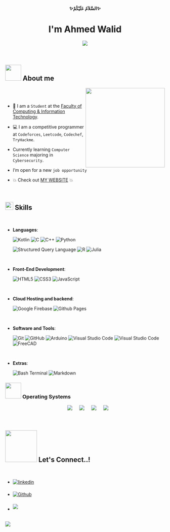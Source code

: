 
<div align='center'>
 <b>✨السَّلاَمُ عَلَيْكُمْ✨</b>
</div>
<h1 align="center"><b>I'm Ahmed Walid </b></h1>
<!--  -->
<p align="center">
  <a href="https://github.com/DenverCoder1/readme-typing-svg"><img src="https://readme-typing-svg.herokuapp.com?font=Dancing+Script&size=40&pause=1000&color=268AF7&center=true&vCenter=true&width=600&height=100&lines=A+Computer+Science+student;A+Mobile+Application+Developer;An+Active+Learner;An+Electronics+Enthusiast;A+CyberSecurity+Specialist"></a>
</p>


<br>

## <picture><img src = "https://github.com/ahmeddwalid/ahmeddwalid/blob/main/images/aboutMe.gif?raw=true" width = 50px></picture> About me

<picture> <img align="right" src="https://github.com/ahmeddwalid/ahmeddwalid/blob/main/images/notGaming.gif?raw=true" width = 250px></picture>

<br><br>

- :school: I am a `Student` at the [Faculty of Computing & Information Technology](https://aast.edu/en/colleges/ccit/alex).

- :computer: I am a competitive programmer at `Codeforces`, `Leetcode`, `Codechef`, `TryHackme`.

- Currently learning `Computer Science` majoring in `Cybersecurity`.

- I’m open for a new `job opportunity`
- :boom: Check out  [MY WEBSITE](https://github.com/ahmeddwalid/portfolioWebsite) :boom:
<br>


## <img src="https://media2.giphy.com/media/QssGEmpkyEOhBCb7e1/giphy.gif?cid=ecf05e47a0n3gi1bfqntqmob8g9aid1oyj2wr3ds3mg700bl&rid=giphy.gif" width ="25"><b> Skills</b>
<br>

<p align="center">

- **Languages**:
  
    ![Kotlin](https://img.shields.io/badge/Kotlin-7F52FF?style=for-the-badge&logo=Kotlin&logoColor=white)
    ![C](https://img.shields.io/badge/C%20-%232370ED.svg?style=for-the-badge&logo=c&logoColor=white)
    ![C++](https://img.shields.io/badge/C++%20-%2300599C.svg?style=for-the-badge&logo=c%2B%2B&logoColor=white)
    ![Python](https://img.shields.io/badge/Python%20-%2314354C.svg?style=for-the-badge&logo=python&logoColor=white)
    
    ![Structured Query Language](https://img.shields.io/badge/-SQL-000?style=for-the-badge&logo=MySQL&logoColor=4479A1)
    ![R](https://img.shields.io/badge/R%20-%23276DC3.svg?style=for-the-badge&logo=r&logoColor=white)
    ![Julia](https://img.shields.io/badge/Julia%20-%23EC5B2B.svg?style=for-the-badge&logo=julia&logoColor=white)


<br>   
    
- **Front-End Development**:

   ![HTML5](https://img.shields.io/badge/HTML5%20-%23E34F26.svg?style=for-the-badge&logo=html5&logoColor=white)
   ![CSS3](https://img.shields.io/badge/CSS%20-%231572B6.svg?style=for-the-badge&logo=css3&logoColor=white)
   ![JavaScript](https://img.shields.io/badge/JavaScript%20-%23F7DF1E.svg?style=for-the-badge&logo=javascript&logoColor=black)

<br>

- **Cloud Hosting and backend**:

    ![Google Firebase](https://img.shields.io/badge/firebase-ffca28?style=for-the-badge&logo=firebase&logoColor=black)
    ![Github Pages](https://img.shields.io/badge/GitHub%20Pages-%23327FC7.svg?style=for-the-badge&logo=github&logoColor=white)
    
<br>

- **Software and Tools**:

    ![Git](https://img.shields.io/badge/git-%23F05033.svg?style=for-the-badge&logo=git&logoColor=white)
    ![GitHub](https://img.shields.io/badge/github-%23121011.svg?style=for-the-badge&logo=github&logoColor=white)
    ![Arduino](https://img.shields.io/badge/Arduino-00878F?logo=arduino&logoColor=fff&style=for-the-badge )
    ![Visual Studio Code](https://img.shields.io/badge/Android%20Studio-3DDC84?style=for-the-badge&logo=AndroidStudio&logoColor=white)
    ![Visual Studio Code](https://img.shields.io/badge/Visual%20Studio%20Code-0078d7.svg?style=for-the-badge&logo=visual-studio-code&logoColor=white)
    ![FreeCAD](https://img.shields.io/badge/FreeCAD%20-%230A6B1E.svg?style=for-the-badge&logo=freecad&logoColor=white)
   
   

<br>

- **Extras**:

    ![Bash Terminal](https://img.shields.io/badge/Terminal-%23054020?style=for-the-badge&logo=gnu-bash&logoColor=white)
    ![Markdown](https://img.shields.io/badge/markdown-%23000000.svg?style=for-the-badge&logo=markdown&logoColor=white)   


</p>

 ### <picture> <img src = "https://github.com/ahmeddwalid/ahmeddwalid/blob/main/images/superOS.gif?raw=true" width = 50px>  </picture> Operating Systems
 
<p align="center">
  &emsp;
    <a href="#"><img src="https://img.shields.io/badge/Linux-FCC624?style=for-the-badge&logo=linux&logoColor=black"></a>
  &emsp;
    <a href="#"><img src="https://img.shields.io/badge/Windows-0078D6?style=for-the-badge&logo=windows&logoColor=white"></a>
  &emsp;
    <a href="#"><img src="https://shields.io/badge/MacOS--9cf?logo=Apple&style=for-the-badge" /></a>
  &emsp;
    <a href="#"><img src="https://img.shields.io/static/v1?style=for-the-badge&message=FreeBSD&color=AB2B28&logo=FreeBSD&logoColor=FFFFFF&label=" /></a>
</p>

<br> 

## <img src="https://github.com/ahmeddwalid/ahmeddwalid/blob/main/images/connectWithMe.gif?raw=true" width="100px"><b> Let's Connect..!</b>
<br>
<div align='left'>

<ul>

<li>
<a href="https://linkedin.com/in/ahmeddwalid" target="_blank">
<img src="https://img.shields.io/badge/linkedin:  ahmeddwalid-%2300acee.svg?color=405DE6&style=for-the-badge&logo=linkedin&logoColor=white" alt=linkedin style="margin-bottom: 5px;"/>
</a>
</li>

<br>

<li>
<a href="https://github.com/ahmeddwalid" target="_blank">
<img src="https://img.shields.io/badge/Github:  ahmeddwalid-%2300acee.svg?color=222222&style=for-the-badge&logo=github&logoColor=white" alt=Github style="margin-bottom: 5px;"/>
</a>
</li>

<br>

<li>
<a href="mailto:ahmedwalid.c3301@gmail.com" target="_blank">
<img src="https://img.shields.io/badge/gmail:  ahmedwalid-%23EA4335.svg?style=for-the-badge&logo=gmail&logoColor=white" t=mail style="margin-bottom: 5px;" />
</a>
</li>
	
</ul>
</div>

<br>
<img src="https://user-images.githubusercontent.com/73097560/115834477-dbab4500-a447-11eb-908a-139a6edaec5c.gif">
<br>

<br>

